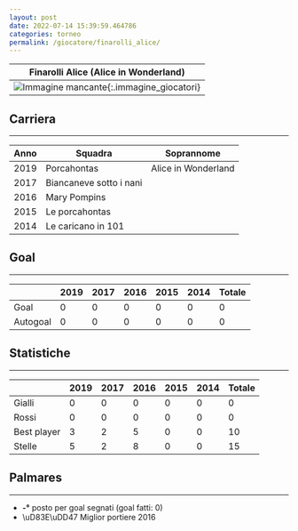 ```yaml
---
layout: post
date: 2022-07-14 15:39:59.464786
categories: torneo
permalink: /giocatore/finarolli_alice/
---
```

<link rel='stylesheets' href='./../assets/giocatori.css'>

| Finarolli Alice (Alice in Wonderland) |
|:-----:|
| ![Immagine mancante]('./../../assets/giocatori/finarolli_alice.png){:.immagine_giocatori} |


## Carriera
----

|Anno|Squadra|Soprannome|
|:---:|---|---|
|2019|Porcahontas|Alice in Wonderland|
|2017|Biancaneve sotto i nani||
|2016|Mary Pompins||
|2015|Le porcahontas||
|2014|Le caricano in 101||


## Goal
----

| |2019|2017|2016|2015|2014| Totale |
|---|---|---|---|---|---|---|
|Goal|0|0|0|0|0|0|
|Autogoal|0|0|0|0|0|0|


## Statistiche
----

| |2019|2017|2016|2015|2014| Totale |
|---|---|---|---|---|---|---|
|Gialli|0|0|0|0|0|0|
|Rossi|0|0|0|0|0|0|
|Best player|3|2|5|0|0|10|
|Stelle|5|2|8|0|0|15|


## Palmares
----

- **-°** posto per goal segnati (goal fatti: 0)
- \uD83E\uDD47 Miglior portiere 2016